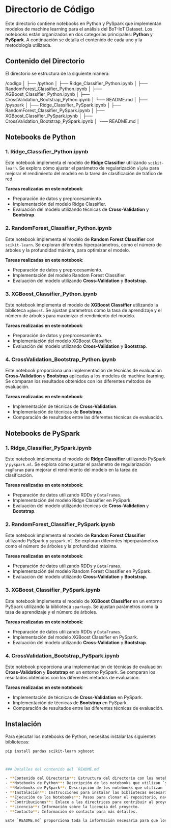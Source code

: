 # Directorio de Código

Este directorio contiene notebooks en Python y PySpark que implementan modelos de machine learning para el análisis del BoT-IoT Dataset. Los notebooks están organizados en dos categorías principales: **Python** y **PySpark**. A continuación se detalla el contenido de cada uno y la metodología utilizada.

## Contenido del Directorio

El directorio se estructura de la siguiente manera:

/codigo
│
├── /python
│ ├── Ridge_Classifier_Python.ipynb
│ ├── RandomForest_Classifier_Python.ipynb
│ ├── XGBoost_Classifier_Python.ipynb
│ ├── CrossValidation_Bootstrap_Python.ipynb
│ └── README.md
│
├── /pyspark
│ ├── Ridge_Classifier_PySpark.ipynb
│ ├── RandomForest_Classifier_PySpark.ipynb
│ ├── XGBoost_Classifier_PySpark.ipynb
│ ├── CrossValidation_Bootstrap_PySpark.ipynb
│ └── README.md
│

## Notebooks de Python

### 1. Ridge_Classifier_Python.ipynb

Este notebook implementa el modelo de **Ridge Classifier** utilizando `scikit-learn`. Se explora cómo ajustar el parámetro de regularización `alpha` para mejorar el rendimiento del modelo en la tarea de clasificación de tráfico de red.

**Tareas realizadas en este notebook**:
- Preparación de datos y preprocesamiento.
- Implementación del modelo Ridge Classifier.
- Evaluación del modelo utilizando técnicas de **Cross-Validation** y **Bootstrap**.

### 2. RandomForest_Classifier_Python.ipynb

Este notebook implementa el modelo de **Random Forest Classifier** con `scikit-learn`. Se exploran diferentes hiperparámetros, como el número de árboles y la profundidad máxima, para optimizar el modelo.

**Tareas realizadas en este notebook**:
- Preparación de datos y preprocesamiento.
- Implementación del modelo Random Forest Classifier.
- Evaluación del modelo utilizando **Cross-Validation** y **Bootstrap**.

### 3. XGBoost_Classifier_Python.ipynb

Este notebook implementa el modelo de **XGBoost Classifier** utilizando la biblioteca `xgboost`. Se ajustan parámetros como la tasa de aprendizaje y el número de árboles para maximizar el rendimiento del modelo.

**Tareas realizadas en este notebook**:
- Preparación de datos y preprocesamiento.
- Implementación del modelo XGBoost Classifier.
- Evaluación del modelo utilizando **Cross-Validation** y **Bootstrap**.

### 4. CrossValidation_Bootstrap_Python.ipynb

Este notebook proporciona una implementación de técnicas de evaluación **Cross-Validation** y **Bootstrap** aplicadas a los modelos de machine learning. Se comparan los resultados obtenidos con los diferentes métodos de evaluación.

**Tareas realizadas en este notebook**:
- Implementación de técnicas de **Cross-Validation**.
- Implementación de técnicas de **Bootstrap**.
- Comparación de resultados entre las diferentes técnicas de evaluación.

## Notebooks de PySpark

### 1. Ridge_Classifier_PySpark.ipynb

Este notebook implementa el modelo de **Ridge Classifier** utilizando PySpark y `pyspark.ml`. Se explora cómo ajustar el parámetro de regularización `regParam` para mejorar el rendimiento del modelo en la tarea de clasificación.

**Tareas realizadas en este notebook**:
- Preparación de datos utilizando RDDs y `DataFrames`.
- Implementación del modelo Ridge Classifier en PySpark.
- Evaluación del modelo utilizando técnicas de **Cross-Validation** y **Bootstrap**.

### 2. RandomForest_Classifier_PySpark.ipynb

Este notebook implementa el modelo de **Random Forest Classifier** utilizando PySpark y `pyspark.ml`. Se exploran diferentes hiperparámetros como el número de árboles y la profundidad máxima.

**Tareas realizadas en este notebook**:
- Preparación de datos utilizando RDDs y `DataFrames`.
- Implementación del modelo Random Forest Classifier en PySpark.
- Evaluación del modelo utilizando **Cross-Validation** y **Bootstrap**.

### 3. XGBoost_Classifier_PySpark.ipynb

Este notebook implementa el modelo de **XGBoost Classifier** en un entorno PySpark utilizando la biblioteca `sparkxgb`. Se ajustan parámetros como la tasa de aprendizaje y el número de árboles.

**Tareas realizadas en este notebook**:
- Preparación de datos utilizando RDDs y `DataFrames`.
- Implementación del modelo XGBoost Classifier en PySpark.
- Evaluación del modelo utilizando **Cross-Validation** y **Bootstrap**.

### 4. CrossValidation_Bootstrap_PySpark.ipynb

Este notebook proporciona una implementación de técnicas de evaluación **Cross-Validation** y **Bootstrap** en un entorno PySpark. Se comparan los resultados obtenidos con los diferentes métodos de evaluación.

**Tareas realizadas en este notebook**:
- Implementación de técnicas de **Cross-Validation** en PySpark.
- Implementación de técnicas de **Bootstrap** en PySpark.
- Comparación de resultados entre las diferentes técnicas de evaluación.

## Instalación

Para ejecutar los notebooks de Python, necesitas instalar las siguientes bibliotecas:

```bash
pip install pandas scikit-learn xgboost



### Detalles del contenido del `README.md`

- **Contenido del Directorio**: Estructura del directorio con los notebooks organizados en carpetas para Python y PySpark.
- **Notebooks de Python**: Descripción de los notebooks que utilizan `scikit-learn` para diferentes modelos y técnicas de evaluación.
- **Notebooks de PySpark**: Descripción de los notebooks que utilizan `pyspark` para diferentes modelos y técnicas de evaluación.
- **Instalación**: Instrucciones para instalar las bibliotecas necesarias para ejecutar los notebooks.
- **Ejecución de los Notebooks**: Pasos para clonar el repositorio, navegar al directorio de código, y abrir los notebooks.
- **Contribuciones**: Enlace a las directrices para contribuir al proyecto.
- **Licencia**: Información sobre la licencia del proyecto.
- **Contacto**: Información de contacto para más detalles.

Este `README.md` proporciona toda la información necesaria para que los usuarios entiendan los notebooks, instalen las dependencias y ejecuten el código. Si tienes más detalles específicos que quieras añadir, no dudes en decírmelo.
